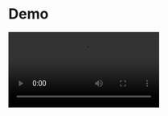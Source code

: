 # Demo
![demo](https://user-images.githubusercontent.com/85299659/120878149-1d094580-c5ed-11eb-904c-8b1aedcd91a5.mp4)
